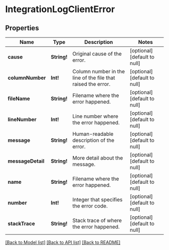 # IntegrationLogClientError

## Properties
Name | Type | Description | Notes
------------ | ------------- | ------------- | -------------
**cause** | **String!** | Original cause of the error. | [optional] [default to null]
**columnNumber** | **Int!** | Column number in the line of the file that raised the error. | [optional] [default to null]
**fileName** | **String!** | Filename where the error happened. | [optional] [default to null]
**lineNumber** | **Int!** | Line number where the error happened. | [optional] [default to null]
**message** | **String!** | Human-readable description of the error. | [optional] [default to null]
**messageDetail** | **String!** | More detail about the message. | [optional] [default to null]
**name** | **String!** | Filename where the error happened. | [optional] [default to null]
**number** | **Int!** | Integer that specifies the error code. | [optional] [default to null]
**stackTrace** | **String!** | Stack trace of where the error happened. | [optional] [default to null]

[[Back to Model list]](../README.md#documentation-for-models) [[Back to API list]](../README.md#documentation-for-api-endpoints) [[Back to README]](../README.md)


